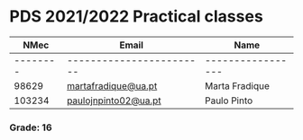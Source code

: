 # PDS 2021/2022 Practical classes

| NMec     | Email                    | Name              |
| -------- | ------------------------ | ----------------- |
| -------- | ------------------------ | ----------------- |
| 98629    | martafradique@ua.pt      | Marta Fradique    |
| 103234   | paulojnpinto02@ua.pt     | Paulo Pinto       |

### Grade: 16
